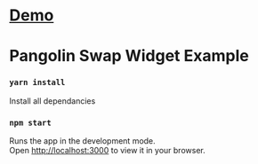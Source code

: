 # [Demo](https://swap-widget-cra.vercel.app/)

# Pangolin Swap Widget Example

### `yarn install`

Install all dependancies

### `npm start`

Runs the app in the development mode.\
Open [http://localhost:3000](http://localhost:3000) to view it in your browser.
